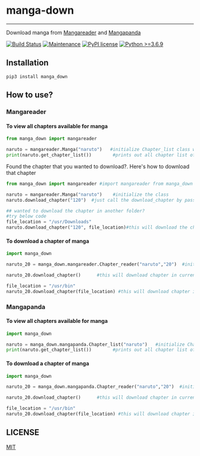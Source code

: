 # manga-down
-----------------
Download manga from [Mangareader](https://www.mangareader.net) and [Mangapanda](https://http://www.mangapanda.com) 

[![Build Status](https://travis-ci.org/joemccann/dillinger.svg?branch=master)](https://travis-ci.org/joemccann/dillinger) 
[![Maintenance](https://img.shields.io/badge/Maintained%3F-yes-green.svg)](https://GitHub.com/Naereen/StrapDown.js/graphs/commit-activity)
[![PyPI license](https://img.shields.io/pypi/l/ansicolortags.svg)](https://pypi.python.org/pypi/ansicolortags/) [![Python >=3.6.9](https://img.shields.io/badge/python-3.6.9+-blue.svg)](https://www.python.org/downloads/release/python-376/)

## Installation
```
pip3 install manga_down
```

## How to use?

### Mangareader

#### To view all chapters available for manga

```python
from manga_down import mangareader

naruto = mangareader.Manga("naruto")   #initialize Chapter_list class with manga name
print(naruto.get_chapter_list())        #prints out all chapter list of naruto manga
```

Found the chapter that you wanted to download?.
Here's how to download that chapter

```python
from manga_down import mangareader #import mangareader from manga_down

naruto = mangareader.Manga("naruto")    #initialize the class
naruto.download_chapter("120")  #just call the download_chapter by passing chapter number as argument

## wanted to download the chapter in another folder?
#try below code
file_location = "/usr/Downloads"
naruto.download_chapter("120", file_location)#this will download the chapter on another folder passed as parameter 

```


#### To download a chapter of manga
```python
import manga_down

naruto_20 = manga_down.mangareader.Chapter_reader("naruto","20")  #initialize Chapter_reader class from mangareader, with manga name and chapter number

naruto_20.download_chapter()      #this will download chapter in current directory

file_location = "/usr/bin"
naruto_20.download_chapter(file_location) #this will download chapter in given file_location

```







### Mangapanda

#### To view all chapters available for manga

```python
import manga_down

naruto = manga_down.mangapanda.Chapter_list("naruto")   #initialize Chapter_list class with manga name
print(naruto.get_chapter_list())        #prints out all chapter list of naruto manga
```
#### To download a chapter of manga

```python
import manga_down

naruto_20 = manga_down.mangapanda.Chapter_reader("naruto","20")  #initialize Chapter_reader class from mangapanda, with manga name and chapter number

naruto_20.download_chapter()      #this will download chapter in current directory

file_location = "/usr/bin"
naruto_20.download_chapter(file_location) #this will download chapter in given file_location

```

## LICENSE
[MIT](LICENSE)

